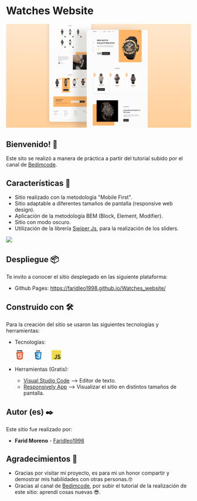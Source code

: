 # Watches Website

![Design preview Watches Website](./img/preview.png)

## Bienvenido! 👋

Este sito se realizó a manera de práctica a partir del tutorial subido por el canal de [Bedimcode](https://www.youtube.com/channel/UCgkDs77BoEhMIgRUB4MKrtQ).

## Características 📄

-   Sitio realizado con la metodología "Mobile First".
-   Sitio adaptable a diferentes tamaños de pantalla (responsive web design).
-   Aplicación de la metodología BEM (Block, Element, Modifier).
-   Sitio con modo oscuro.
-   Utilización de la librería [Swiper Js](https://swiperjs.com/), para la realización de los sliders.

![](./images/performance.PNG)

## Despliegue 📦

Te invito a conocer el sitio desplegado en las siguiente plataforma:

-   Github Pages: https://faridleo1998.github.io/Watches_website/

## Construido con 🛠️

Para la creación del sitio se usaron las siguientes tecnologías y herramientas:

-   Tecnologías:

      <img vertical-align="left" alt="HTML5" title="HTML5" width="26px" src="https://raw.githubusercontent.com/github/explore/80688e429a7d4ef2fca1e82350fe8e3517d3494d/topics/html/html.png" style="max-width:100%;">
      <img vertical-align="left" alt="HTML5" title="CSS3" width="26px" style="margin-left:20px" src="https://raw.githubusercontent.com/github/explore/80688e429a7d4ef2fca1e82350fe8e3517d3494d/topics/css/css.png" style="max-width:100%;">
      <img vertical-align="left" alt="HTML5" title="JavaScript" width="26px" style="margin-left:20px" src="https://raw.githubusercontent.com/github/explore/80688e429a7d4ef2fca1e82350fe8e3517d3494d/topics/javascript/javascript.png" style="max-width:100%;">

-   Herramientas (Gratis):
    -   [Visual Studio Code](https://code.visualstudio.com/) --> Editor de texto.
    -   [Responsively App](https://responsively.app/) --> Visualizar el sitio en distintos tamaños de pantalla.

## Autor (es) ✒️

Este sitio fue realizado por:

-   **Farid Moreno** - [Faridleo1998](https://github.com/Faridleo1998)

## Agradecimientos 🎁

-   Gracias por visitar mi proyecto, es para mi un honor compartir y demostrar mis habilidades con otras personas.🤓
-   Gracias al canal de [Bedimcode](https://www.youtube.com/channel/UCgkDs77BoEhMIgRUB4MKrtQ), por subir el tutorial de la realización de este sitio: aprendí cosas nuevas 😎.
